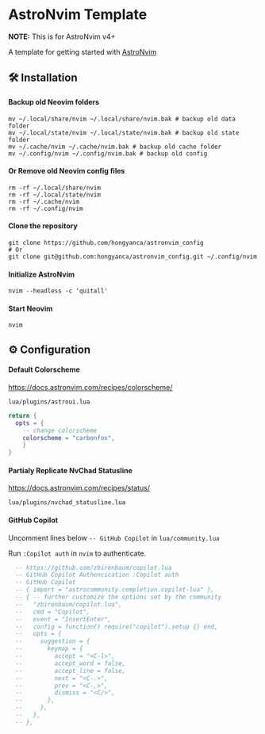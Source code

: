 # AstroNvim Template

**NOTE:** This is for AstroNvim v4+

A template for getting started with [AstroNvim](https://github.com/AstroNvim/AstroNvim)

## 🛠️ Installation

#### Backup old Neovim folders

```
mv ~/.local/share/nvim ~/.local/share/nvim.bak # backup old data folder
mv ~/.local/state/nvim ~/.local/state/nvim.bak # backup old state folder
mv ~/.cache/nvim ~/.cache/nvim.bak # backup old cache folder
mv ~/.config/nvim ~/.config/nvim.bak # backup old config
```

#### Or Remove old Neovim config files

```
rm -rf ~/.local/share/nvim
rm -rf ~/.local/state/nvim
rm -rf ~/.cache/nvim
rm -rf ~/.config/nvim
```

#### Clone the repository

```shell
git clone https://github.com/hongyanca/astronvim_config
# Or
git clone git@github.com:hongyanca/astronvim_config.git ~/.config/nvim
```

#### Initialize AstroNvim

```shell
nvim --headless -c 'quitall'
```

#### Start Neovim

```shell
nvim
```



## ⚙️ Configuration

#### Default Colorscheme

https://docs.astronvim.com/recipes/colorscheme/

`lua/plugins/astroui.lua`

```lua
return {
  opts = {
    -- change colorscheme
    colorscheme = "carbonfox",
	}
}
```

#### Partialy Replicate NvChad Statusline

https://docs.astronvim.com/recipes/status/

`lua/plugins/nvchad_statusline.lua`

#### GitHub Copilot

Uncomment lines below `-- GitHub Copilot` in `lua/community.lua`

Run `:Copilot auth` in `nvim` to authenticate.

```lua
  -- https://github.com/zbirenbaum/copilot.lua
  -- GitHub Copilot Authencication :Copilot auth
  -- GitHub Copilot
  -- { import = "astrocommunity.completion.copilot-lua" },
  -- { -- further customize the options set by the community
  --   "zbirenbaum/copilot.lua",
  --   cmd = "Copilot",
  --   event = "InsertEnter",
  --   config = function() require("copilot").setup {} end,
  --   opts = {
  --     suggestion = {
  --       keymap = {
  --         accept = "<C-l>",
  --         accept_word = false,
  --         accept_line = false,
  --         next = "<C-.>",
  --         prev = "<C-,>",
  --         dismiss = "<C/>",
  --       },
  --     },
  --   },
  -- },
```



